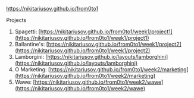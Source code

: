 https://nikitariusov.github.io/from0to1


Projects
1. Spagetti: [https://nikitariusov.github.io/from0to1/week1/project1](https://nikitariusov.github.io/from0to1/week1/project1)
2.  Ballantine's: [https://nikitariusov.github.io/from0to1/week1/project2](https://nikitariusov.github.io/from0to1/week1/project2)
3. Lamborgini: [https://nikitariusov.github.io/layouts/lamborghini](https://nikitariusov.github.io/layouts/lamborghini)
4. O Marketing: [https://nikitariusov.github.io/from0to1/week2/marketing](https://nikitariusov.github.io/from0to1/week2/marketing)
5. Wawe: [https://nikitariusov.github.io/from0to1/week2/wawe](https://nikitariusov.github.io/from0to1/week2/wawe)